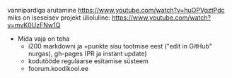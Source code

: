 vannipardiga arutamine
https://www.youtube.com/watch?v=huOPVqztPdc
miks on iseseisev projekt ülioluline:
https://www.youtube.com/watch?v=mvK0UzFNw1Q

* Mida vaja on teha
  * i200 markdowni ja +punkte sisu tootmise eest ("edit in GitHub" nurgas), gh-pages (PR ja instant update)
  * kodutööde regulaarse esitamise süsteem
  * foorum.koodikool.ee
